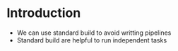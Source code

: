 # Introduction
- We can use standard build to avoid writting pipelines
- Standard build are helpful to run independent tasks